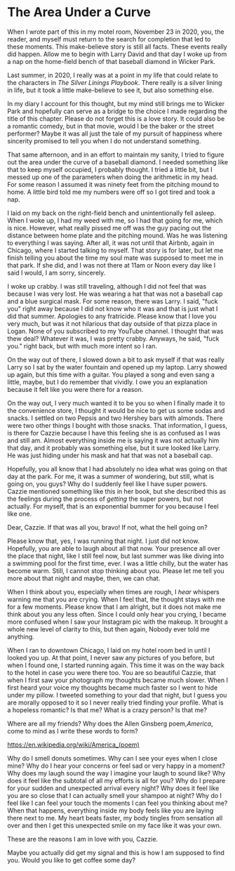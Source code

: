 # The Area Under a Curve

When I wrote part of this in my motel room, November 23 in 2020, you, the reader, and myself must return to the search for completion that led to these moments. This make-believe story is still all facts. These events really did happen. Allow me to begin with Larry David and that day I woke up from a nap on the home-field bench of that baseball diamond in Wicker Park.

Last summer, in 2020, I really was at a point in my life that could relate to the characters in _The Silver Linings Playbook_. There really is a silver lining in life, but it took a little make-believe to see it, but also something else.

In my diary I account for this thought, but my mind still brings me to Wicker Park and hopefully can serve as a bridge to the choice I made regarding the title of this chapter. Please do not forget this is a love story. It could also be a romantic comedy, but in that movie, would I be the baker or the street performer? Maybe it was all just the tale of my pursuit of happiness where sincerity promised to tell you when I do not understand something.

That same afternoon, and in an effort to maintain my sanity, I tried to figure out the area under the curve of a baseball diamond. I needed something like that to keep myself occupied, I probably thought. I tried a little bit, but I messed up one of the parameters when doing the arithmetic in my head. For some reason I assumed it was ninety feet from the pitching mound to home. A little bird told me my numbers were off so I got tired and took a nap.

I laid on my back on the right-field bench and unintentionally fell asleep. When I woke up, I had my weed with me, so I had that going for me, which is nice. However, what really pissed me off was the guy pacing out the distance between home plate and the pitching mound. Was he was listening to everything I was saying. After all, it was not until that Airbnb, again in Chicago, where I started talking to myself. That story is for later, but let me finish telling you about the time my soul mate was supposed to meet me in that park. If she did, and I was not there at 11am or Noon every day like I said I would, I am sorry, sincerely.

I woke up crabby. I was still traveling, although I did not feel that was because I was very lost. He was wearing a hat that was not a baseball cap and a blue surgical mask. For some reason, there was Larry. I said, "fuck you" right away because I did not know who it was and that is just what I did that summer. Apologies to any fratricide. Please know that I love you very much, but was it not hilarious that day outside of that pizza place in Logan. None of you subscribed to my YouTube channel. I thought that was thew deal? Whatever it was, I was pretty crabby. Anyways, he said, "fuck you." right back, but with much more intent so I ran.

On the way out of there, I slowed down a bit to ask myself if that was really Larry so I sat by the water fountain and opened up my laptop. Larry showed up again, but this time with a guitar. You played a song and even sang a little, maybe, but I do remember that vividly. I owe you an explanation because it felt like you were there for a reason.

On the way out, I very much wanted it to be you so when I finally made it to the convenience store, I thought it would be nice to get us some sodas and snacks. I settled on two Pepsis and two Hershey bars with almonds. There were two other things I bought with those snacks. That information, I guess, is there for Cazzie because I have this feeling she is as confused as I was and still
am. Almost everything inside me is saying it was not actually him that day, and it probably was something else, but it sure looked like Larry. He was just hiding under his mask and hat that was not a baseball cap.

Hopefully, you all know that I had absolutely no idea what was going on that day at the park. For me, it was a summer of wondering, but still, what is going on, you guys? Why do I suddenly feel like I have super powers. Cazzie mentioned something like this in her book, but she described this as the feelings during the process of _getting_ the super powers, but not actually. For myself, that is an exponential bummer for you because I feel like one.

Dear, Cazzie. If that was all you, bravo! If not, what the hell going on?

Please know that, yes, I was running that night. I just did not know. Hopefully, you are able to laugh about all that now. Your presence all over the place that night, like I still feel now, but last summer was like diving into a swimming pool for the first time, ever. I was a little chilly, but the water has become warm. Still, I cannot stop thinking about you. Please let me tell you more about that night and maybe, then, we can chat.

When I think about you, especially when times are rough, I _hear_ whispers warning me that you are crying. When I feel that, the thought stays with me for a few moments. Please know that I am alright, but it does not make me think about you any less often. Since I could only hear you crying, I became more confused when I saw your Instagram pic with the makeup. It brought a whole new level of clarity to this, but then again, Nobody ever told me anything.

When I ran to downtown Chicago, I laid on my hotel room bed in until I looked you up. At that point, I never saw any pictures of you before, but when I found one, I started running again. This time it was on the way back to the hotel in case you were there too. You are so beautiful Cazzie, that when I first saw your photograph my thoughts became much slower. When I first heard your voice my thoughts became much faster so I went to hide under my pillow. I tweeted something to your dad that night, but I guess you are morally opposed to it so I never really tried finding your profile. What is a hopeless romantic? Is that me? What is a crazy person? Is that me?

Where are all my friends? Why does the Allen Ginsberg poem,_America_, come to mind as I write these words to form?

https://en.wikipedia.org/wiki/America_(poem)

Why do I smell donuts sometimes. Why can I see your eyes when I close mine? Why do I hear your concerns or feel sad or very happy in a moment? Why does my laugh sound the way I imagine your laugh to sound like? Why does it feel like the subtotal of all my efforts is all for you? Why do I prepare for your sudden and unexpected arrival every night? Why does it feel like you are so close that I can actually smell your shampoo at night? Why do I feel like I can feel your touch the moments I can feel you thinking about me? When that happens, everything inside my body feels like you are laying there next to me. My heart beats faster, my body tingles from sensation all over and then I get this unexpected smile on my face like it was your own.

These are the reasons I am in love with you, Cazzie.

Maybe you actually did get my signal and this is how I am supposed to find you. Would you like to get coffee some day?
